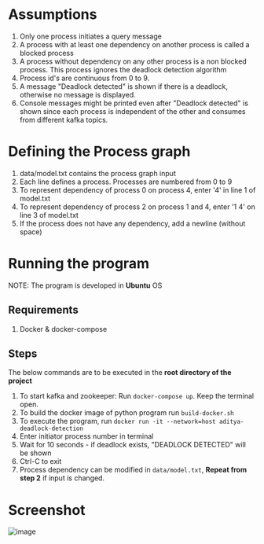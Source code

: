 # Assumptions
1. Only one process initiates a query message  
2. A process with at least one dependency on another process is called a blocked process  
3. A process without dependency on any other process is a non blocked process. This process ignores the deadlock detection algorithm  
4. Process id's are continuous from 0 to 9. 
5. A message "Deadlock detected" is shown if there is a deadlock, otherwise no message is displayed.
6. Console messages might be printed even after "Deadlock detected" is shown since each process is independent of the other and consumes from different kafka topics.

# Defining the Process graph
1. data/model.txt contains the process graph input  
2. Each line defines a process. Processes are numbered from 0 to 9  
3. To represent dependency of process 0 on process 4, enter '4' in line 1 of model.txt  
4. To represent dependency of process 2 on process 1 and 4, enter '1 4' on line 3 of model.txt  
5. If the process does not have any dependency, add a newline (without space)  

# Running the program 
 NOTE: The program is developed in **Ubuntu** OS
## Requirements
1. Docker & docker-compose
## Steps
The below commands are to be executed in the **root directory of the project**
1. To start kafka and zookeeper: Run `docker-compose up`. Keep the terminal open.  
2. To build the docker image of python program run `build-docker.sh` 
3. To execute the program, run `docker run -it --network=host aditya-deadlock-detection`     
4. Enter initiator process number in terminal   
5. Wait for 10 seconds - if deadlock exists, "DEADLOCK DETECTED" will be shown
6. Ctrl-C to exit  
7. Process dependency can be modified in `data/model.txt`, **Repeat from step 2** if input is changed.  



# Screenshot

![image](https://user-images.githubusercontent.com/26188281/99151465-6d589e80-26c1-11eb-959c-adfcd8a27fbe.png)


